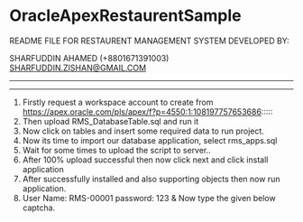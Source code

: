# OracleApexRestaurentSample

README FILE FOR RESTAURENT MANAGEMENT SYSTEM
DEVELOPED BY:
 
SHARFUDDIN AHAMED (+8801671391003)
SHARFUDDIN.ZISHAN@GMAIL.COM
 
******************************************************************
******************************************************************
1. Firstly request a workspace account to create from https://apex.oracle.com/pls/apex/f?p=4550:1:108197757653686:::::
2. Then upload RMS_DatabaseTable.sql and run it
3. Now click on tables and insert some required data to run project.
4. Now its time to import our database application, select rms_apps.sql 
5. Wait for some times to upload the script to server.. 
6. After 100% upload successful then now click next and click install application
7. After successfully installed and also supporting objects then now run application.
8. User Name: RMS-00001 password: 123 & Now type the given below captcha.
